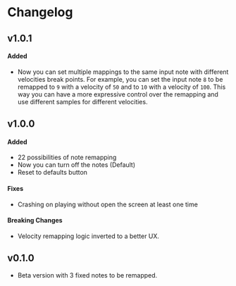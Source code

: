 # Changelog

## v1.0.1

#### Added

* Now you can set multiple mappings to the same input note with different velocities break points. For example, you can set the input note `8` to be remapped to `9` with a velocity of `50` and to `10` with a velocity of `100`. This way you can have a more expressive control over the remapping and use different samples for different velocities.

## v1.0.0

#### Added

* 22 possibilities of note remapping
* Now you can turn off the notes (Default)
* Reset to defaults button

#### Fixes

* Crashing on playing without open the screen at least one time

#### Breaking Changes

* Velocity remapping logic inverted to a better UX.

## v0.1.0

* Beta version with 3 fixed notes to be remapped.
